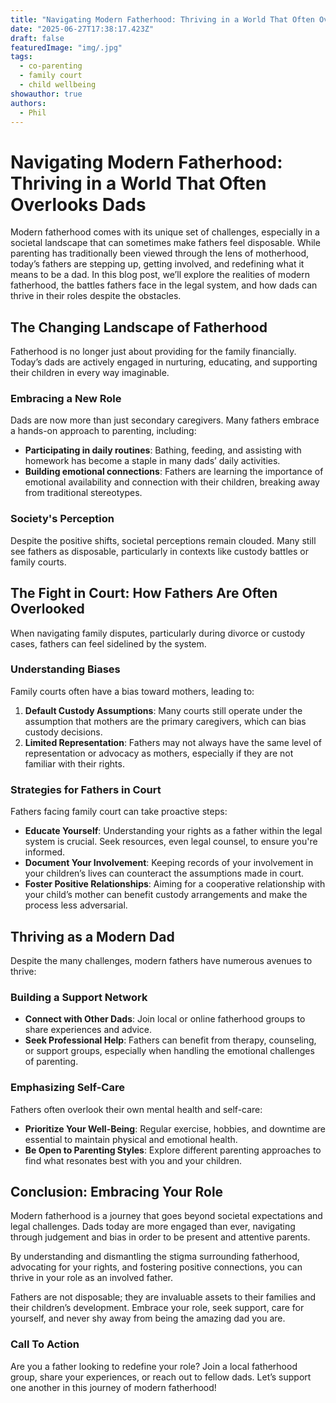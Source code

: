 ```yaml
---
title: "Navigating Modern Fatherhood: Thriving in a World That Often Overlooks Dads"
date: "2025-06-27T17:38:17.423Z"
draft: false
featuredImage: "img/.jpg"
tags:
  - co-parenting
  - family court
  - child wellbeing
showauthor: true
authors:
  - Phil
---
```


# Navigating Modern Fatherhood: Thriving in a World That Often Overlooks Dads

Modern fatherhood comes with its unique set of challenges, especially in a societal landscape that can sometimes make fathers feel disposable. While parenting has traditionally been viewed through the lens of motherhood, today’s fathers are stepping up, getting involved, and redefining what it means to be a dad. In this blog post, we’ll explore the realities of modern fatherhood, the battles fathers face in the legal system, and how dads can thrive in their roles despite the obstacles.

## The Changing Landscape of Fatherhood

Fatherhood is no longer just about providing for the family financially. Today’s dads are actively engaged in nurturing, educating, and supporting their children in every way imaginable. 

### Embracing a New Role

Dads are now more than just secondary caregivers. Many fathers embrace a hands-on approach to parenting, including:
- **Participating in daily routines**: Bathing, feeding, and assisting with homework has become a staple in many dads’ daily activities.
- **Building emotional connections**: Fathers are learning the importance of emotional availability and connection with their children, breaking away from traditional stereotypes.

### Society's Perception

Despite the positive shifts, societal perceptions remain clouded. Many still see fathers as disposable, particularly in contexts like custody battles or family courts. 

## The Fight in Court: How Fathers Are Often Overlooked

When navigating family disputes, particularly during divorce or custody cases, fathers can feel sidelined by the system. 

### Understanding Biases

Family courts often have a bias toward mothers, leading to:  
1. **Default Custody Assumptions**: Many courts still operate under the assumption that mothers are the primary caregivers, which can bias custody decisions.  
2. **Limited Representation**: Fathers may not always have the same level of representation or advocacy as mothers, especially if they are not familiar with their rights.  

### Strategies for Fathers in Court  
Fathers facing family court can take proactive steps:
- **Educate Yourself**: Understanding your rights as a father within the legal system is crucial. Seek resources, even legal counsel, to ensure you're informed.
- **Document Your Involvement**: Keeping records of your involvement in your children’s lives can counteract the assumptions made in court.
- **Foster Positive Relationships**: Aiming for a cooperative relationship with your child’s mother can benefit custody arrangements and make the process less adversarial.

## Thriving as a Modern Dad

Despite the many challenges, modern fathers have numerous avenues to thrive:

### Building a Support Network

- **Connect with Other Dads**: Join local or online fatherhood groups to share experiences and advice.
- **Seek Professional Help**: Fathers can benefit from therapy, counseling, or support groups, especially when handling the emotional challenges of parenting.

### Emphasizing Self-Care

Fathers often overlook their own mental health and self-care:
- **Prioritize Your Well-Being**: Regular exercise, hobbies, and downtime are essential to maintain physical and emotional health.
- **Be Open to Parenting Styles**: Explore different parenting approaches to find what resonates best with you and your children.

## Conclusion: Embracing Your Role

Modern fatherhood is a journey that goes beyond societal expectations and legal challenges. Dads today are more engaged than ever, navigating through judgement and bias in order to be present and attentive parents. 

By understanding and dismantling the stigma surrounding fatherhood, advocating for your rights, and fostering positive connections, you can thrive in your role as an involved father. 

Fathers are not disposable; they are invaluable assets to their families and their children’s development. Embrace your role, seek support, care for yourself, and never shy away from being the amazing dad you are.

### Call To Action
Are you a father looking to redefine your role? Join a local fatherhood group, share your experiences, or reach out to fellow dads. Let’s support one another in this journey of modern fatherhood!

